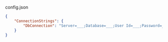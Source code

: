 
config.json

```json
{
    "ConnectionStrings": {
        "DbConnection": "Server=___;Database=___;User Id=___;Password=___;"
    }
}
```

<!-- {
    "DbConnection": {
        "server": "",
        "database": "",
        "userId": "",
        "password": ""
    }
} -->